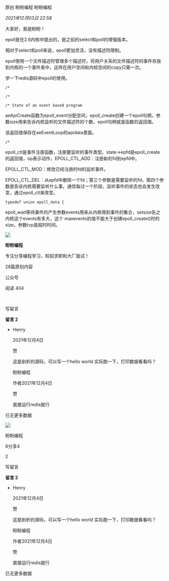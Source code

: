 # 

原创 盼盼编程 盼盼编程

_2021年12月03日 22:58_

大家好，我是盼盼！

epoll是在2.6内核中提出的，是之前的select和poll的增强版本。

相对于select和poll来说，epoll更加灵活，没有描述符限制。

epoll使用一个文件描述符管理多个描述符，将用户关系的文件描述符的事件存放到内核的一个事件表中，这样在用户空间和内核空间的copy只需一次。

学一下redis源码中epoll的使用。

```
/*
```

```
/*
```

```
/* State of an event based program 
```

aeApiCreate函数为epoll_event分配空间，epoll_create创建一个epoll句柄，参数size用来告诉内核监听的文件描述符的个数，epoll句柄就是函数的返回值。

该返回值保存在aeEventLoop的apidata里面。

```
/*
```

epoll_ctl是事件注册函数，注册要监听的事件类型。state->epfd是epoll_create的返回值，op表示动作，EPOLL_CTL_ADD：注册新的fd到epfd中。

EPOLL_CTL_MOD：修改已经注册的fd的监听事件。

EPOLL_CTL_DEL：从epfd中删除一个fd；第三个参数是需要监听的fd，第四个参数是告诉内核需要监听什么事。通信每过一个阶段，监听事件的状态也会发生改变，通过epoll_ctl来改变。

```
typedef union epoll_data {
```

epoll_wait等待事件的产生参数events用来从内核得到事件的集合，setsize告之内核这个events有多大，这个 maxevents的值不能大于创建epoll_create()时的size，参数tvp是超时时间。

![](http://mmbiz.qpic.cn/mmbiz_png/bZqlQqGqRvXQmv3GfYP2icpUAh9l4rwA93YDxJhRkvtHKyE6TA91BXQf9pRribGtBh1S3jI1FWiau8xLrVm19MxAQ/300?wx_fmt=png&wxfrom=19)

**盼盼编程**

专注分享编程学习，校招求职和大厂面试！

28篇原创内容

公众号

阅读 404

​

写留言

**留言 2**

- Henry

  2021年12月4日

  赞

  这是剖析的源码，可以写一个hello world 实际跑一下，打印数据看看吗？

  盼盼编程

  作者2021年12月4日

  赞

  直接运行redis就行

已无更多数据

[](javacript:;)

![](http://mmbiz.qpic.cn/mmbiz_png/bZqlQqGqRvXQmv3GfYP2icpUAh9l4rwA93YDxJhRkvtHKyE6TA91BXQf9pRribGtBh1S3jI1FWiau8xLrVm19MxAQ/300?wx_fmt=png&wxfrom=18)

盼盼编程

6分享4

2

写留言

**留言 2**

- Henry

  2021年12月4日

  赞

  这是剖析的源码，可以写一个hello world 实际跑一下，打印数据看看吗？

  盼盼编程

  作者2021年12月4日

  赞

  直接运行redis就行

已无更多数据
